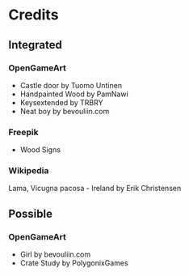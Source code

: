 # Credits

## Integrated
### OpenGameArt

- Castle door by Tuomo Untinen
- Handpainted Wood by PamNawi
- Keysextended by TRBRY
- Neat boy by bevouliin.com

### Freepik

- Wood Signs

### Wikipedia

Lama, Vicugna pacosa - Ireland by Erik Christensen

## Possible

### OpenGameArt

- Girl by bevouliin.com
- Crate Study by PolygonixGames

